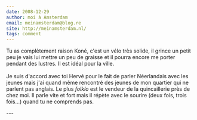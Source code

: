 ```yaml
---
date: 2008-12-29
author: moi à Amsterdam
email: meinamsterdam@blog.re
site: http://meinamsterdam.nl/
tags: comment
---
```


<p>
Tu as complètement raison Koné, c'est un vélo très solide, il grince un petit peu je vais lui mettre un peu de graisse et il pourra encore me porter pendant des lustres. Il est idéal pour la ville.
<br /><br />
Je suis d'accord avec toi Hervé pour le fait de parler Néerlandais avec les jeunes mais j'ai quand même rencontré des jeunes de mon quartier qui ne parlent pas anglais. Le plus <em>folklo</em> est le vendeur de la quincaillerie près de chez moi. Il parle vite et fort mais il répète avec le sourire (deux fois, trois fois...) quand tu ne comprends pas.
</p>
---
